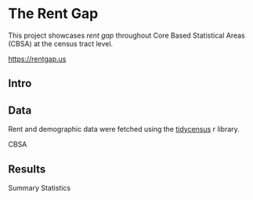 # The Rent Gap

This project showcases _rent gap_ throughout Core Based Statistical Areas (CBSA) at the census tract level. 

https://rentgap.us

## Intro

## Data

Rent and demographic data were fetched using the [tidycensus](https://cran.r-project.org/web/packages/tidycensus/index.html) r library.

CBSA 

## Results

Summary Statistics 

